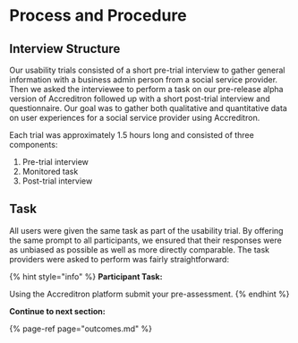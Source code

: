 # Process and Procedure

## Interview Structure

Our usability trials consisted of a short pre-trial interview to gather general information with a business admin person from a social service provider. Then we asked the interviewee to perform a task on our pre-release alpha version of Accreditron followed up with a short post-trial interview and questionnaire. Our goal was to gather both qualitative and quantitative data on user experiences for a social service provider using Accreditron.  
  
Each trial was approximately 1.5 hours long and consisted of three components:

1. Pre-trial interview
2. Monitored task
3. Post-trial interview

## Task

All users were given the same task as part of the usability trial. By offering the same prompt to all participants, we ensured that their responses were as unbiased as possible as well as more directly comparable. The task providers were asked to perform was fairly straightforward:

{% hint style="info" %}
**Participant Task:**

Using the Accreditron platform submit your pre-assessment.
{% endhint %}



**Continue to next section:**

{% page-ref page="outcomes.md" %}



